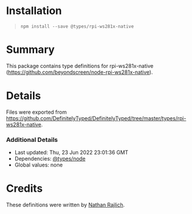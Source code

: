 # Installation
> `npm install --save @types/rpi-ws281x-native`

# Summary
This package contains type definitions for rpi-ws281x-native (https://github.com/beyondscreen/node-rpi-ws281x-native).

# Details
Files were exported from https://github.com/DefinitelyTyped/DefinitelyTyped/tree/master/types/rpi-ws281x-native.

### Additional Details
 * Last updated: Thu, 23 Jun 2022 23:01:36 GMT
 * Dependencies: [@types/node](https://npmjs.com/package/@types/node)
 * Global values: none

# Credits
These definitions were written by [Nathan Rajlich](https://github.com/TooTallNate).
